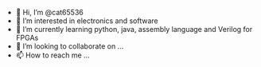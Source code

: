 - 👋 Hi, I’m @cat65536
- 👀 I’m interested in electronics and software
- 🌱 I’m currently learning python, java, assembly language and Verilog for FPGAs
- 💞️ I’m looking to collaborate on ...
- 📫 How to reach me ...

<!---
cat65536/cat65536 is a ✨ special ✨ repository because its `README.md` (this file) appears on your GitHub profile.
You can click the Preview link to take a look at your changes.
--->
